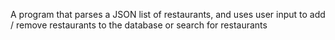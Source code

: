 A program that parses a JSON list of restaurants, and uses user input to add / remove restaurants to the database or search for restaurants
